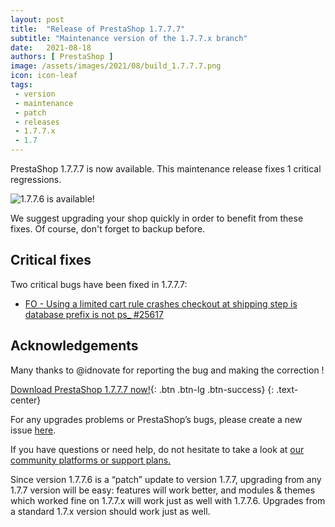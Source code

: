 ```yaml
---
layout: post
title:  "Release of PrestaShop 1.7.7.7"
subtitle: "Maintenance version of the 1.7.7.x branch"
date:   2021-08-18
authors: [ PrestaShop ]
image: /assets/images/2021/08/build_1.7.7.7.png
icon: icon-leaf
tags:
 - version
 - maintenance
 - patch
 - releases
 - 1.7.7.x
 - 1.7
---
```


PrestaShop 1.7.7.7 is now available. This maintenance release fixes 1 critical regressions.

![1.7.7.6 is available!](/assets/images/2021/08/build_1.7.7.7.png)

We suggest upgrading your shop quickly in order to benefit from these fixes. Of course, don't forget to backup before.

## Critical fixes

Two critical bugs have been fixed in 1.7.7.7:

- [FO - Using a limited cart rule crashes checkout at shipping step is database prefix is not ps_ #25617](https://github.com/PrestaShop/PrestaShop/issues/25617)

## Acknowledgements

Many thanks to @idnovate for reporting the bug and making the correction !

[Download PrestaShop 1.7.7.7 now!](https://www.prestashop.com/en/download){: .btn .btn-lg .btn-success}
{: .text-center}

For any upgrades problems or PrestaShop’s bugs, please create a new issue [here](https://github.com/PrestaShop/PrestaShop/issues/new/choose).


If you have questions or need help, do not hesitate to take a look at [our community platforms or support plans.](https://devdocs.prestashop.com/1.7/faq/i-need-help/)

Since version 1.7.7.6 is a “patch” update to version 1.7.7, upgrading from any 1.7.7 version will be easy: features will work better, and modules & themes which worked fine on 1.7.7.x will work just as well with 1.7.7.6. Upgrades from a standard 1.7.x version should work just as well.
